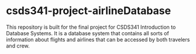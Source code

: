 # csds341-project-airlineDatabase
This repository is built for the final project for CSDS341 Introduction to Database Systems. It is a database system that contains all sorts of information about flights and airlines that can be accessed by both travelers and crew. 
